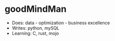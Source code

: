 # goodMindMan

- Does: data - optimization - business excellence 
- Writes: python, mySQL
-  Learning: C, rust, mojo

